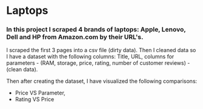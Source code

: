 # Laptops
### In this project I scraped 4 brands of laptops: Apple, Lenovo, Dell and HP from Amazon.com by their URL's.
I scraped the first 3 pages into a csv file (dirty data).
Then I cleaned data so I have a dataset with the following columns:
Title, URL, columns for parameters - (RAM, storage, price, rating, number of customer reviews) - (clean data).

Then after creating the dataset, I have visualized the following comparisons:
- Price VS Parameter,
- Rating VS Price
